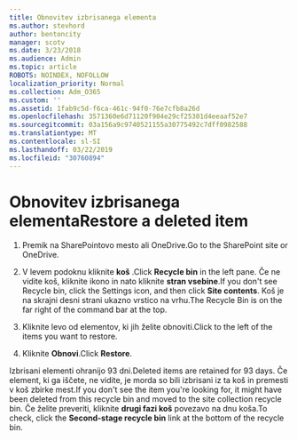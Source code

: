 ```yaml
---
title: Obnovitev izbrisanega elementa
ms.author: stevhord
author: bentoncity
manager: scotv
ms.date: 3/23/2018
ms.audience: Admin
ms.topic: article
ROBOTS: NOINDEX, NOFOLLOW
localization_priority: Normal
ms.collection: Adm_O365
ms.custom: ''
ms.assetid: 1fab9c5d-f6ca-461c-94f0-76e7cfb8a26d
ms.openlocfilehash: 3571360e6d71120f904e29cf25301d4eeaaf52e7
ms.sourcegitcommit: 03a156a9c9740521155a30775492c7dff0982588
ms.translationtype: MT
ms.contentlocale: sl-SI
ms.lasthandoff: 03/22/2019
ms.locfileid: "30760894"
---
```

# <a name="restore-a-deleted-item"></a><span data-ttu-id="d4f40-102">Obnovitev izbrisanega elementa</span><span class="sxs-lookup"><span data-stu-id="d4f40-102">Restore a deleted item</span></span>

1. <span data-ttu-id="d4f40-103">Premik na SharePointovo mesto ali OneDrive.</span><span class="sxs-lookup"><span data-stu-id="d4f40-103">Go to the SharePoint site or OneDrive.</span></span>
    
2. <span data-ttu-id="d4f40-104">V levem podoknu kliknite **koš** .</span><span class="sxs-lookup"><span data-stu-id="d4f40-104">Click **Recycle bin** in the left pane.</span></span> <span data-ttu-id="d4f40-105">Če ne vidite koš, kliknite ikono in nato kliknite **stran vsebine**.</span><span class="sxs-lookup"><span data-stu-id="d4f40-105">If you don't see Recycle bin, click the Settings icon, and then click **Site contents**.</span></span> <span data-ttu-id="d4f40-106">Koš je na skrajni desni strani ukazno vrstico na vrhu.</span><span class="sxs-lookup"><span data-stu-id="d4f40-106">The Recycle Bin is on the far right of the command bar at the top.</span></span>
    
3. <span data-ttu-id="d4f40-107">Kliknite levo od elementov, ki jih želite obnoviti.</span><span class="sxs-lookup"><span data-stu-id="d4f40-107">Click to the left of the items you want to restore.</span></span>
    
4. <span data-ttu-id="d4f40-108">Kliknite **Obnovi**.</span><span class="sxs-lookup"><span data-stu-id="d4f40-108">Click **Restore**.</span></span>
    
<span data-ttu-id="d4f40-109">Izbrisani elementi ohranijo 93 dni.</span><span class="sxs-lookup"><span data-stu-id="d4f40-109">Deleted items are retained for 93 days.</span></span> <span data-ttu-id="d4f40-110">Če element, ki ga iščete, ne vidite, je morda so bili izbrisani iz ta koš in premesti v koš zbirke mest.</span><span class="sxs-lookup"><span data-stu-id="d4f40-110">If you don't see the item you're looking for, it might have been deleted from this recycle bin and moved to the site collection recycle bin.</span></span> <span data-ttu-id="d4f40-111">Če želite preveriti, kliknite **drugi fazi koš** povezavo na dnu koša.</span><span class="sxs-lookup"><span data-stu-id="d4f40-111">To check, click the **Second-stage recycle bin** link at the bottom of the recycle bin.</span></span> 
  

